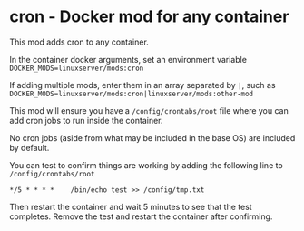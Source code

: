 # cron - Docker mod for any container

This mod adds cron to any container.

In the container docker arguments, set an environment variable `DOCKER_MODS=linuxserver/mods:cron`

If adding multiple mods, enter them in an array separated by `|`, such as `DOCKER_MODS=linuxserver/mods:cron|linuxserver/mods:other-mod`

This mod will ensure you have a `/config/crontabs/root` file where you can add cron jobs to run inside the container.

No cron jobs (aside from what may be included in the base OS) are included by default.

You can test to confirm things are working by adding the following line to `/config/crontabs/root`

```cron
*/5 * * * *    /bin/echo test >> /config/tmp.txt
```

Then restart the container and wait 5 minutes to see that the test completes. Remove the test and restart the container after confirming.
